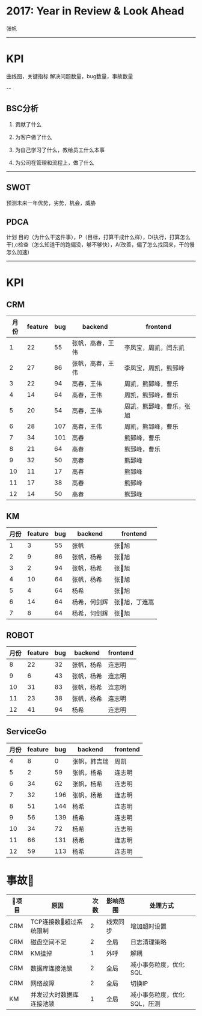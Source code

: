 # 2017: Year in Review & Look Ahead

张帆

---

# KPI

曲线图，关键指标
解决问题数量，bug数量，事故数量

--

## BSC分析

1. 贡献了什么

2. 为客户做了什么

3. 为自己学习了什么，教给员工什么本事

4. 为公司在管理和流程上，做了什么

---

## SWOT

预测未来一年优势，劣势，机会，威胁

## PDCA

计划 目的（为什么干这件事），P（目标，打算干成什么样），D(执行，打算怎么干),c检查（怎么知道干的跑偏没，够不够快），A(改善，偏了怎么找回来，干的慢怎么加速)

---

# KPI

## CRM

|月份|feature|bug|backend|frontend|
|-|-|-|-|-|
|1|22|55|张帆，高春，王伟|李凤宝，周凯，闫东凯|
|2|27|86|张帆，高春，王伟|李凤宝，周凯，熊郅峰|
|3|22|94|高春，王伟|周凯，熊郅峰，曹乐|
|4|14|64|高春，王伟|周凯，熊郅峰，曹乐|
|5|20|54|高春，王伟|周凯，熊郅峰，曹乐，张旭|
|6|28|107|高春，王伟|周凯，熊郅峰，曹乐|
|7|34|101|高春|熊郅峰，曹乐|
|8|21|64|高春|熊郅峰，曹乐|
|9|32|50|高春|熊郅峰|
|10|11|17|高春|熊郅峰|
|11|17|38|高春|熊郅峰|
|12|14|50|高春|熊郅峰|

## KM

|月份|feature|bug|backend|frontend|
|-|-|-|-|-|
|1|3|55|张帆|张旭|
|2|9|86|张帆，杨希|张旭|
|3|2|94|张帆，杨希|张旭|
|4|10|64|张帆，杨希|张旭|
|5|4|64|杨希|张旭|
|6|14|64|杨希，何剑辉|张旭，丁连嵩|
|7|8|64|杨希，何剑辉|张旭|

## ROBOT

|月份|feature|bug|backend|frontend|
|-|-|-|-|-|
|8|22|32|张帆，杨希|连志明|
|9|6|43|张帆，杨希|连志明|
|10|31|83|张帆，杨希|连志明|
|11|23|38|张帆，杨希|连志明|
|12|41|94|杨希|连志明|

## ServiceGo

|月份|feature|bug|backend|frontend|
|-|-|-|-|-|
|4|8|0|张帆，韩吉瑞|周凯|
|5|2|59|张帆，杨希|连志明|
|6|34|62|张帆，杨希|连志明|
|7|32|196|张帆，杨希|连志明|
|8|51|144|杨希|连志明|
|9|56|139|杨希|连志明|
|10|34|72|杨希|连志明|
|11|66|131|杨希|连志明|
|12|59|113|杨希|连志明|

# 事故

|项目|原因|次数|影响范围|处理方式|
|-|-|-|-|-|
|CRM|TCP连接数超过系统限制|2|线索同步|增加超时设置|
|CRM|磁盘空间不足|2|全局|日志清理策略|
|CRM|KM挂掉|1|外呼|解耦|
|CRM|数据库连接池锁|2|全局|减小事务粒度，优化SQL|
|CRM|网络故障|2|全局|切换IP|
|KM|并发过大时数据库连接池锁|1|全局|减小事务粒度，优化SQL，压测|